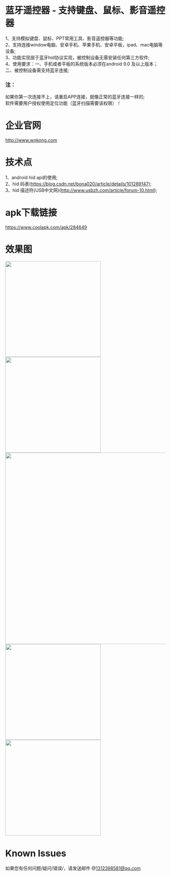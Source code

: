 # 蓝牙遥控器 - 支持键盘、鼠标、影音遥控器

1、支持模拟键盘、鼠标、PPT常用工具、影音遥控器等功能;  
2、支持连接window电脑、安卓手机、苹果手机、安卓平板，ipad、mac电脑等设备;  
3、功能实现居于蓝牙hid协议实现，被控制设备无需安装任何第三方软件;  
4、使用要求：一、手机或者平板的系统版本必须在android 9.0 及以上版本；二、被控制设备需支持蓝牙连接;  

### 注：
如果你第一次连接不上，请重启APP连接，就像正常的蓝牙连接一样的;  
软件需要用户授权使用定位功能（蓝牙扫描需要该权限）！


# 企业官网

<a href="http://www.wnkong.com">http://www.wnkong.com</a>


# 技术点

1、android hid api的使用;  
2、hid 码表(<a href="https://blog.csdn.net/bona020/article/details/101289147">https://blog.csdn.net/bona020/article/details/101289147</a>);  
3、hid 描述符(USB中文网)(<a href="http://www.usbzh.com/article/forum-10.html">http://www.usbzh.com/article/forum-10.html</a>);  


# apk下载链接

<a href="https://www.coolapk.com/apk/284649">https://www.coolapk.com/apk/284649</a>


# 效果图

 <img src="https://gitee.com/taohaili/HidRemote/raw/master/img1.jpg" width="300">
 <img src="https://gitee.com/taohaili/HidRemote/raw/master/img5.jpg" width="300">
 <img src="https://gitee.com/taohaili/HidRemote/raw/master/img2.jpg" width="600">
 <img src="https://gitee.com/taohaili/HidRemote/raw/master/img3.jpg" width="300">
 <img src="https://gitee.com/taohaili/HidRemote/raw/master/img4.jpg" width="300">


# Known Issues

如果您有任何问题/疑问/错误/，请发送邮件 @1312398581@qq.com
